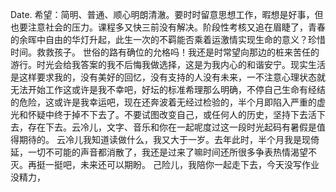 Date. 希望：简明、普通、顺心明朗清澈。要时时留意思想工作，暇想是好事，但也要注意社会的压力。课程多又快三前没有解决。阶段性考核又追在眉睫了，青春的余晖中自由的华灯升起，此生一次的不羁能否乘着运激情实现生命的意义？珍惜时间。救救孩子。 世俗的路有确位的允格吗！我还是时常望向那边的桩来苦任的游行。时光会给我答案的我不后悔我做选择，这是为我内心的和谐安宁。现实生活是这样要求我的，没有美好的回忆，没有支持的人没有未来，一不注意心理状态就无法开始工作这或许是我不幸吧，好坛的标准希理那么明确，不停自己生命有经结的危险，这或许是我幸运吧，现在还奔波着无经过检验的，半个月即陷入严重的虚光和怀疑中终于掉不下去了。不要试图改变自己，或任何人的历史，坚持下去活下去，存在下去。云冷儿，文字、音乐和你在一起呢度过这一段时光起码有暑假是值得期待的。 云冷儿我知道读做什么，我又大于一岁。去年此时，半个月我是现倚延，一切不可能的声音都消散了，我还是过来了嘛时间还所很多争表热情渴望不灭。再挺一挺吧，未来还可以期盼。 己险儿，我陪你一起走下去，今天没写作业没精力，
